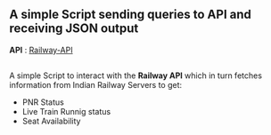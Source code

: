 ## A simple Script sending queries to API and receiving JSON output

**API** : [Railway-API](https://railwayapi.com/)
## 
A simple Script to interact with the **Railway API** which in turn fetches information from Indian Railway Servers to get:
* PNR Status
* Live Train Runnig status
* Seat Availability
